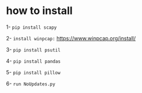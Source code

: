 # how to install

1- `pip install scapy`

2- `install winpcap:` https://www.winpcap.org/install/

3- `pip install psutil`

4- `pip install pandas`

5- `pip install pillow`

6- `run NoUpdates.py`

